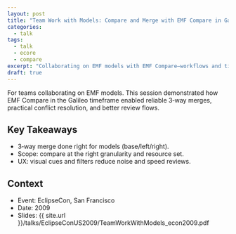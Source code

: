 ```yaml
---
layout: post
title: "Team Work with Models: Compare and Merge with EMF Compare in Galileo (EclipseCon 2009)"
categories:
  - talk
tags:
  - talk
  - ecore
  - compare
excerpt: "Collaborating on EMF models with EMF Compare—workflows and tips for teams."
draft: true
---
```


For teams collaborating on EMF models. This session demonstrated how EMF Compare in the Galileo timeframe enabled reliable 3‑way merges, practical conflict resolution, and better review flows.

## Key Takeaways
- 3‑way merge done right for models (base/left/right).
- Scope: compare at the right granularity and resource set.
- UX: visual cues and filters reduce noise and speed reviews.

## Context
- Event: EclipseCon, San Francisco
- Date: 2009
- Slides: {{ site.url }}/talks/EclipseConUS2009/TeamWorkWithModels_econ2009.pdf
